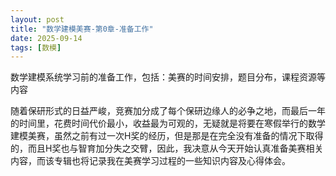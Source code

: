 ```yaml
---
layout: post
title: "数学建模美赛-第0章-准备工作"
date: 2025-09-14
tags: [数模]
---
```

数学建模系统学习前的准备工作，包括：美赛的时间安排，题目分布，课程资源等内容

<!--more-->
随着保研形式的日益严峻，竞赛加分成了每个保研边缘人的必争之地，而最后一年的时间里，花费时间代价最小，收益最为可观的，无疑就是将要在寒假举行的数学建模美赛，虽然之前有过一次H奖的经历，但是那是在完全没有准备的情况下取得的，而且H奖也与智育加分失之交臂，因此，我决意从今天开始认真准备美赛相关内容，而该专辑也将记录我在美赛学习过程的一些知识内容及心得体会。
